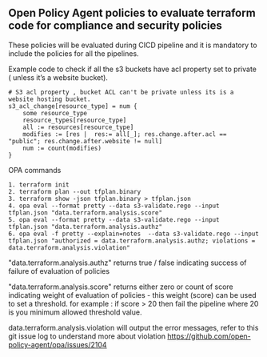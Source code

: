 <h2> Open Policy Agent policies to evaluate terraform code for compliance and security policies </h2>

These policies will be evaluated during CICD pipeline and it is mandatory to include the policies for all the pipelines. 

<p>

Example code to check if all the s3 buckets have acl property set to private ( unless it’s a website bucket).

```
# S3 acl property , bucket ACL can't be private unless its is a website hosting bucket.
s3_acl_change[resource_type] = num {
    some resource_type
    resource_types[resource_type]
    all := resources[resource_type]
    modifies := [res |  res:= all[_]; res.change.after.acl == "public"; res.change.after.website != null]
    num := count(modifies)
}
```

OPA commands


```
1. terraform init
2. terraform plan --out tfplan.binary
3. terraform show -json tfplan.binary > tfplan.json
4. opa eval --format pretty --data s3-validate.rego --input tfplan.json "data.terraform.analysis.score"
5. opa eval --format pretty --data s3-validate.rego --input tfplan.json "data.terraform.analysis.authz"
6. opa eval -f pretty --explain=notes  --data s3-validate.rego --input tfplan.json "authorized = data.terraform.analysis.authz; violations = data.terraform.analysis.violation"
```

"data.terraform.analysis.authz" returns true / false indicating success of failure of evaluation of policies

"data.terraform.analysis.score" returns either zero or count of score indicating weight of evaluation of policies - this weight (score) can be used to set a threshold.
for example : if score > 20 then fail the pipeline
where 20 is you minimum allowed threshold value.

data.terraform.analysis.violation will output the error messages, refer to this git issue log to understand more about violation
https://github.com/open-policy-agent/opa/issues/2104
